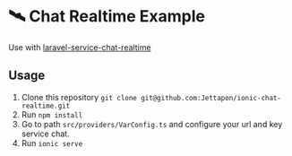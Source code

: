# 🛰 Chat Realtime Example

Use with [laravel-service-chat-realtime](https://github.com/Jettapon/laravel-service-chat-realtime)

## Usage

1. Clone this repository `git clone git@github.com:Jettapon/ionic-chat-realtime.git`
1. Run `npm install`
1. Go to path `src/providers/VarConfig.ts` and configure your url and key service chat.
1. Run `ionic serve`